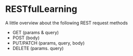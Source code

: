 # RESTfulLearning

A little overview about the following REST request methods

- GET (params & query)
- POST (body)
- PUT/PATCH (params, query, body)
- DELETE (params. query)
